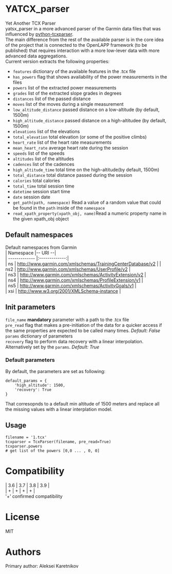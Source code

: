 # YATCX_parser
Yet Another TCX Parser  
yatsx_parser in a more advanced parser of the Garmin data files that was influenced by [python-tcxparser](https://github.com/vkurup/python-tcxparser/).  
The main difference from the rest of the available parser is in the core idea of the project that is connected to the OpenLAPP framework (to be published) that requires interaction with a more low-lever data with more advanced data aggregations.  
Current version extracts the following properties:  
- ```features``` dictionary of the available features in the .tcx file  
- ```has_powers``` flag that shows availability of the power measurements in the files  
- ```powers``` list of the extracted power measurements  
- ```grades``` list of the extracted slope grades in degrees  
- ```distances``` list of the passed distance  
- ```moves``` list of the moves during a single measurement  
- ```low_altitude_distance``` passed distance on a low-altitude (by default, 1500m)  
- ```high_altitude_distance``` passed distance on a high-altitudee (by default, 1500m)  
- ```elevations``` list of the elevations  
- ```total_elevation``` total elevation (or some of the positive climbs)  
- ```heart_rate```  list of the heart rate measurements  
- ```mean_heart_rate``` average heart rate during the session  
- ```speeds```  list of the speeds  
- ```altitudes``` list of the altitudes  
- ```cadences``` list of the cadences
- ```high_altitude_time``` total time on the high-altitude(by default, 1500m)  
- ```total_distance``` total distance passed during the session  
- ```calories``` total calories  
- ```total_time``` total session time  
- ```datetime``` session start time  
- ```date``` session date
- ```get_path(path, namespace)``` Read a value of a random value that could be found in the ```path``` inside of the ```namespace```  
- ```read_xpath_property(xpath_obj, name)```Read a numeric property name in the given xpath_obj object  
  
## Default namespaces  
Default namespaces from Garmin  
| Namespace |-- URI --|  
| ------------- |:-------------:|  
| ns | http://www.garmin.com/xmlschemas/TrainingCenterDatabase/v2 |
| ns2 | http://www.garmin.com/xmlschemas/UserProfile/v2 |  
| ns3 | http://www.garmin.com/xmlschemas/ActivityExtension/v2 |  
| ns4 | http://www.garmin.com/xmlschemas/ProfileExtension/v1 |  
| ns5 | http://www.garmin.com/xmlschemas/ActivityGoals/v1 |   
| xsi | http://www.w3.org/2001/XMLSchema-instance |  
  

## Init parameters  
```file_name``` **mandatory** parameter with a path to the .tcx file  
```pre_read``` flag that makes a pre-initiation of the data for a quicker access if the same properties are expected to be called many times. *Default: False*  
```params``` dictionary of parameters  
```recovery``` flag to perform data recovery with a linear interpolation. Alternatively set by the ```params```. *Default: True*  
### Default parameters  
By default, the parameters are set as following:  
  
``` 
default_params = {  
    'high_altitude': 1500,  
    'recovery': True  
}
```
That corresopnds to a default min altitude of 1500 meters and replace all the missing values with a linear interplation model.  
   
## Usage  
```
filename = '1.tcx'
tcxparser = TcxParser(filename, pre_read=True)
tcxparser.powers  
# get list of the powers [0,0 ... , 0, 0]  
```

# Compatibility  
| 3.6 | 3.7 | 3.8 | 3.9 |  
| + | + | + | + |  
'+' confirmed compatibility  

# License  
MIT  
# Authors  
Primary author: Aleksei Karetnikov  

